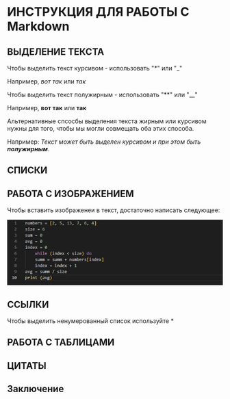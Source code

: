 # ИНСТРУКЦИЯ ДЛЯ РАБОТЫ С Markdown

## ВЫДЕЛЕНИЕ ТЕКСТА

Чтобы выделить текст курсивом - использовать "*" или "_"

Например, *вот так* или _так_

Чтобы выделить текст полужирным - использовать "**" или "__"

Например, **вот так** или __так__

Альтернативные спсосбы выделения текста жирным или курсивом нужны для того, чтобы мы могли совмещать оба этих способа.

Например: _Текст может быть выделен курсивом и при этом быть **полужирным**_.

## СПИСКИ

## РАБОТА С ИЗОБРАЖЕНИЕМ

Чтобы вставить изображенеи в текст, достаточно написать следующее:

![Привет, это дз по 3 семиинару!](Domashka.jpg)


## ССЫЛКИ

Чтобы выделить ненумерованный список используйте *

## РАБОТА С ТАБЛИЦАМИ

## ЦИТАТЫ

## Заключение





